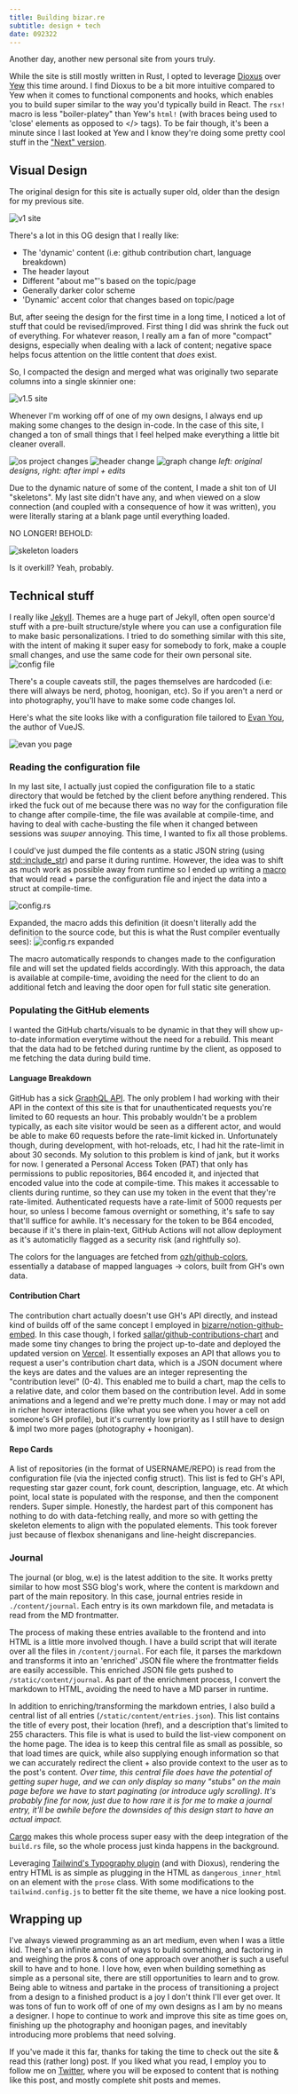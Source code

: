 ```yaml
---
title: Building bizar.re
subtitle: design + tech
date: 092322
---
```


Another day, another new personal site from yours truly.

While the site is still mostly written in Rust, I opted to leverage [Dioxus](f) over [Yew](f) this time around. I find Dioxus to be a bit more intuitive compared to Yew when it comes to functional components and hooks, which enables you to build super similar to the way you'd typically build in React. The `rsx!` macro is less "boiler-platey" than Yew's `html!` (with braces being used to 'close' elements as opposed to </> tags). To be fair though, it's been a minute since I last looked at Yew and I know they're doing some pretty cool stuff in the ["Next" version](https://yew.rs/docs/next/getting-started/introduction).

## Visual Design

The original design for this site is actually super old, older than the design for my previous site.

![v1 site](https://i.imgur.com/T6mJc0j.png)

There's a lot in this OG design that I really like:

- The 'dynamic' content (i.e: github contribution chart, language breakdown)
- The header layout
- Different "about me"'s based on the topic/page
- Generally darker color scheme
- 'Dynamic' accent color that changes based on topic/page

But, after seeing the design for the first time in a long time, I noticed a lot of stuff that could be revised/improved. First thing I did was shrink the fuck out of everything. For whatever reason, I really am a fan of more "compact" designs, especially when dealing with a lack of content; negative space helps focus attention on the little content that _does_ exist.

So, I compacted the design and merged what was originally two separate columns into a single skinnier one:

![v1.5 site](https://i.imgur.com/bzcW2Rm.png)

Whenever I'm working off of one of my own designs, I always end up making some changes to the design in-code. In the case of this site, I changed a ton of small things that I feel helped make everything a little bit cleaner overall.

![os project changes](https://i.imgur.com/pL925h5.png)
![header change](https://i.imgur.com/tsZqill.png)
![graph change](https://i.imgur.com/PlCwTXR.png)
_left: original designs, right: after impl + edits_

Due to the dynamic nature of some of the content, I made a shit ton of UI "skeletons". My last site didn't have any, and when viewed on a slow connection (and coupled with a consequence of how it was written), you were literally staring at a blank page until everything loaded.

NO LONGER! BEHOLD:

![skeleton loaders](https://i.imgur.com/tcQWk2C.png)

Is it overkill? Yeah, probably.

## Technical stuff

I really like [Jekyll](https://jekyllrb.com). Themes are a huge part of Jekyll, often open source'd stuff with a pre-built structure/style where you can use a configuration file to make basic personalizations. I tried to do something similar with this site, with the intent of making it super easy for somebody to fork, make a couple small changes, and use the same code for their own personal site.
![config file](https://i.imgur.com/yNAwjiY.png)

There's a couple caveats still, the pages themselves are hardcoded (i.e: there will always be nerd, photog, hoonigan, etc). So if you aren't a nerd or into photography, you'll have to make some code changes lol.

Here's what the site looks like with a configuration file tailored to [Evan You](https://github.com/yyx990803), the author of VueJS.

![evan you page](https://i.imgur.com/7YJBheW.png)

### Reading the configuration file

In my last site, I actually just copied the configuration file to a static directory that would be fetched by the client before anything rendered. This irked the fuck out of me because there was no way for the configuration file to change after compile-time, the file was available at compile-time, and having to deal with cache-busting the file when it changed between sessions was _suuper_ annoying. This time, I wanted to fix all those problems.

I could've just dumped the file contents as a static JSON string (using [std::include_str](https://doc.rust-lang.org/std/macro.include_str.html)) and parse it during runtime. However, the idea was to shift as much work as possible away from runtime so I ended up writing a [macro](https://doc.rust-lang.org/book/ch19-06-macros.html) that would read + parse the configuration file and inject the data into a struct at compile-time.

![config.rs](https://i.imgur.com/LW3NUrW.png)

Expanded, the macro adds this definition (it doesn't literally add the definition to the source code, but this is what the Rust compiler eventually sees):
![config.rs expanded](https://i.imgur.com/cZ8REMz.png)

The macro automatically responds to changes made to the configuration file and will set the updated fields accordingly. With this approach, the data is available at compile-time, avoiding the need for the client to do an additional fetch and leaving the door open for full static site generation.

### Populating the GitHub elements

I wanted the GitHub charts/visuals to be dynamic in that they will show up-to-date information everytime without the need for a rebuild. This meant that the data had to be fetched during runtime by the client, as opposed to me fetching the data during build time.

#### Language Breakdown

GitHub has a sick [GraphQL API](https://docs.github.com/en/graphql). The only problem I had working with their API in the context of this site is that for unauthenticated requests you're limited to 60 requests an hour. This probably wouldn't be a problem typically, as each site visitor would be seen as a different actor, and would be able to make 60 requests before the rate-limit kicked in. Unfortunately though, during development, with hot-reloads, etc, I had hit the rate-limit in about 30 seconds. My solution to this problem is kind of jank, but it works for now. I generated a Personal Access Token (PAT) that only has permissions to public repositories, B64 encoded it, and injected that encoded value into the code at compile-time. This makes it accessable to clients during runtime, so they can use my token in the event that they're rate-limited. Authenticated requests have a rate-limit of 5000 requests per hour, so unless I become famous overnight or something, it's safe to say that'll suffice for awhile. It's necessary for the token to be B64 encoded, because if it's there in plain-text, GitHub Actions will not allow deployment as it's automaticlly flagged as a security risk (and rightfully so).

The colors for the languages are fetched from [ozh/github-colors](https://github.com/ozh/github-colors), essentially a database of mapped languages -> colors, built from GH's own data.

#### Contribution Chart

The contribution chart actually doesn't use GH's API directly, and instead kind of builds off of the same concept I employed in [bizarre/notion-github-embed](https://github.com/bizarre/notion-github-embed). In this case though, I forked [sallar/github-contributions-chart](https://github.com/sallar/github-contributions-chart) and made some tiny changes to bring the project up-to-date and deployed the updated version on [Vercel](https://vercel.com). It essentially exposes an API that allows you to request a user's contribution chart data, which is a JSON document where the keys are dates and the values are an integer representing the "contribution level" (0-4). This enabled me to build a chart, map the cells to a relative date, and color them based on the contribution level. Add in some animations and a legend and we're pretty much done. I may or may not add in richer hover interactions (like what you see when you hover a cell on someone's GH profile), but it's currently low priority as I still have to design & impl two more pages (photography + hoonigan).

#### Repo Cards

A list of repositories (in the format of USERNAME/REPO) is read from the configuration file (via the injected config struct). This list is fed to GH's API, requesting star gazer count, fork count, description, language, etc. At which point, local state is populated with the response, and then the component renders. Super simple. Honestly, the hardest part of this component has nothing to do with data-fetching really, and more so with getting the skeleton elements to align with the populated elements. This took forever just because of flexbox shenanigans and line-height discrepancies.

### Journal

The journal (or blog, w.e) is the latest addition to the site. It works pretty similar to how most SSG blog's work, where the content is markdown and part of the main repository. In this case, journal entries reside in `./content/journal`. Each entry is its own markdown file, and metadata is read from the MD frontmatter.

The process of making these entries available to the frontend and into HTML is a little more involved though. I have a build script that will iterate over all the files in `/content/journal`. For each file, it parses the markdown and transforms it into an 'enriched' JSON file where the frontmatter fields are easily accessible. This enriched JSON file gets pushed to `/static/content/journal`. As part of the enrichment process, I convert the markdown to HTML, avoiding the need to have a MD parser in runtime.

In addition to enriching/transforming the markdown entries, I also build a central list of all entries (`/static/content/entries.json`). This list contains the title of every post, their location (href), and a description that's limited to 255 characters. This file is what is used to build the list-view component on the home page. The idea is to keep this central file as small as possible, so that load times are quick, while also supplying enough information so that we can accurately redirect the client + also provide context to the user as to the post's content. _Over time, this central file does have the potential of getting super huge, and we can only display so many "stubs" on the main page before we have to start paginating (or introduce ugly scrolling). It's probably fine for now, just due to how rare it is for me to make a journal entry, it'll be awhile before the downsides of this design start to have an actual impact._

[Cargo](https://doc.rust-lang.org/cargo/) makes this whole process super easy with the deep integration of the `build.rs` file, so the whole process just kinda happens in the background.

Leveraging [Tailwind's Typography plugin](https://tailwindcss.com/docs/typography-plugin) (and with Dioxus), rendering the entry HTML is as simple as plugging in the HTML as `dangerous_inner_html` on an element with the `prose` class. With some modifications to the `tailwind.config.js` to better fit the site theme, we have a nice looking post.

## Wrapping up

I've always viewed programming as an art medium, even when I was a little kid. There's an infinite amount of ways to build something, and factoring in and weighing the pros & cons of one approach over another is such a useful skill to have and to hone. I love how, even when building something as simple as a personal site, there are still opportunities to learn and to grow. Being able to witness and partake in the process of transitioning a project from a design to a finished product is a joy I don't think I'll ever get over. It was tons of fun to work off of one of my own designs as I am by no means a designer. I hope to continue to work and improve this site as time goes on, finishing up the photography and hoonigan pages, and inevitably introducing more problems that need solving.

If you've made it this far, thanks for taking the time to check out the site & read this (rather long) post. If you liked what you read, I employ you to follow me on [Twitter](https://twitter.com/bizurre), where you will be exposed to content that is nothing like this post, and mostly complete shit posts and memes.
